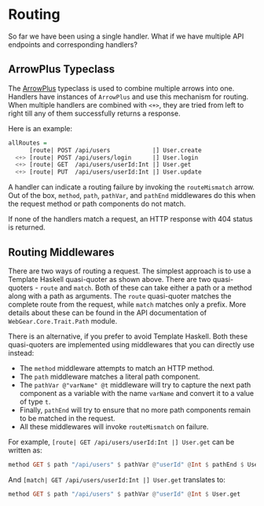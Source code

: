 # Routing

So far we have been using a single handler. What if we have multiple API endpoints and corresponding handlers?

## ArrowPlus Typeclass

The [ArrowPlus](https://hackage.haskell.org/package/base-4.16.0.0/docs/Control-Arrow.html#t:ArrowPlus) typeclass is used
to combine multiple arrows into one. Handlers have instances of `ArrowPlus` and use this mechanism for routing. When
multiple handlers are combined with `<+>`, they are tried from left to right till any of them successfully returns a
response.

Here is an example:

```haskell
allRoutes =
      [route| POST /api/users            |] User.create
  <+> [route| POST /api/users/login      |] User.login
  <+> [route| GET  /api/users/userId:Int |] User.get
  <+> [route| PUT  /api/users/userId:Int |] User.update
```

A handler can indicate a routing failure by invoking the `routeMismatch` arrow. Out of the box, `method`, `path`,
`pathVar`, and `pathEnd` middlewares do this when the request method or path components do not match.

If none of the handlers match a request, an HTTP response with 404 status is returned.

## Routing Middlewares

There are two ways of routing a request. The simplest approach is to use a Template Haskell quasi-quoter as shown
above. There are two quasi-quoters - `route` and `match`. Both of these can take either a path or a method along with a
path as arguments. The `route` quasi-quoter matches the complete route from the request, while `match` matches only a
prefix. More details about these can be found in the API documentation of `WebGear.Core.Trait.Path` module.

There is an alternative, if you prefer to avoid Template Haskell. Both these quasi-quoters are implemented using
middlewares that you can directly use instead:

* The `method` middleware attempts to match an HTTP method.
* The `path` middleware matches a literal path component.
* The `pathVar @"varName" @t` middleware will try to capture the next path component as a variable with the name
  `varName` and convert it to a value of type `t`.
* Finally, `pathEnd` will try to ensure that no more path components remain to be matched in the request.
* All these middlewares will invoke `routeMismatch` on failure.

For example, `[route| GET /api/users/userId:Int |] User.get` can be written as:

```haskell
method GET $ path "/api/users" $ pathVar @"userId" @Int $ pathEnd $ User.get
```

And `[match| GET /api/users/userId:Int |] User.get` translates to:

```haskell
method GET $ path "/api/users" $ pathVar @"userId" @Int $ User.get
```
